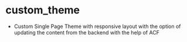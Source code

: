 # custom_theme

- Custom Single Page Theme with responsive layout with the option of updating the content from the backend with the help of ACF
